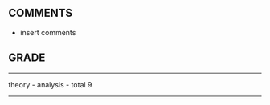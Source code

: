 ## COMMENTS

- insert comments

## GRADE

----        ----
theory         -
analysis       -
total           9
----        ----

